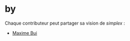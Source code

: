 # by

Chaque contributeur peut partager sa vision de *simplex* :

- [Maxime Bui](simplex_by_maximebui.md)

